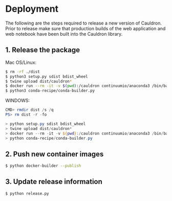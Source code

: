 # Deployment

The following are the steps required to release a new version of
Cauldron. Prior to release make sure that production builds of the
web application and web notebook have been built into the Cauldron
library.

## 1. Release the package

Mac OS/Linux:

```bash
$ rm -rf ./dist
$ python3 setup.py sdist bdist_wheel
$ twine upload dist/cauldron*
$ docker run --rm -it -v $(pwd):/cauldron continuumio/anaconda3 /bin/bash
$ python3 conda-recipe/conda-builder.py
```

WINDOWS:
```powershell
CMD> rmdir dist /s /q
PS> rm dist -r -fo

> python setup.py sdist bdist_wheel
> twine upload dist/cauldron*
> docker run --rm -it -v ${pwd}:/cauldron continuumio/anaconda3 /bin/bash
> python conda-recipe/conda-builder.py
```

## 2. Push new container images

```bash
$ python docker-builder --publish
```

## 3. Update release information

```bash
$ python release.py
```
